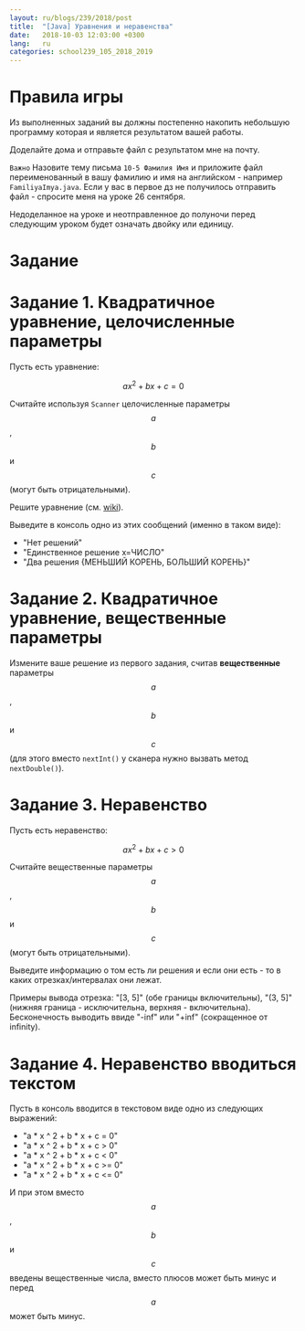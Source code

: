 ```yaml
---
layout: ru/blogs/239/2018/post
title:  "[Java] Уравнения и неравенства"
date:   2018-10-03 12:03:00 +0300
lang:   ru
categories: school239_105_2018_2019
---
```


**Правила игры**
==============
 
Из выполненных заданий вы должны постепенно накопить небольшую программу которая и является результатом вашей работы.

Доделайте дома и отправьте файл с результатом мне на почту.

```Важно``` Назовите тему письма ```10-5 Фамилия Имя``` и приложите файл переименованный в вашу фамилию и имя на английском - например ```FamiliyaImya.java```. Если у вас в первое дз не получилось отправить файл - спросите меня на уроке 26 сентября.

Недоделанное на уроке и неотправленное до полуночи перед следующим уроком будет означать двойку или единицу. 

Задание
=========

Задание 1. Квадратичное уравнение, целочисленные параметры
=========

Пусть есть уравнение:

$$ax^{2}+bx+c=0$$

Считайте используя ```Scanner``` целочисленные параметры $$a$$, $$b$$ и $$c$$ (могут быть отрицательными).

Решите уравнение (см. [wiki](https://ru.wikipedia.org/wiki/%D0%9A%D0%B2%D0%B0%D0%B4%D1%80%D0%B0%D1%82%D0%BD%D0%BE%D0%B5_%D1%83%D1%80%D0%B0%D0%B2%D0%BD%D0%B5%D0%BD%D0%B8%D0%B5)).

Выведите в консоль одно из этих сообщений (именно в таком виде):

 - "Нет решений"
 - "Единственное решение x=ЧИСЛО"
 - "Два решения {МЕНЬШИЙ КОРЕНЬ, БОЛЬШИЙ КОРЕНЬ}"

Задание 2. Квадратичное уравнение, вещественные параметры
=========

Измените ваше решение из первого задания, считав **вещественные** параметры $$a$$, $$b$$ и $$c$$ (для этого вместо ```nextInt()``` у сканера нужно вызвать метод ```nextDouble()```).

Задание 3. Неравенство
=========

Пусть есть неравенство:

$$ax^{2}+bx+c>0$$

Считайте вещественные параметры $$a$$, $$b$$ и $$c$$ (могут быть отрицательными).

Выведите информацию о том есть ли решения и если они есть - то в каких отрезках/интервалах они лежат.

Примеры вывода отрезка: "[3, 5]" (обе границы включительны), "(3, 5]" (нижняя граница - исключительна, верхняя - включительна). Бесконечность выводить ввиде "-inf" или "+inf" (сокращенное от infinity).

Задание 4. Неравенство вводиться текстом
=============

Пусть в консоль вводится в текстовом виде одно из следующих выражений:

 - "a \* x ^ 2 + b \* x + c = 0"
 - "a \* x ^ 2 + b \* x + c > 0"
 - "a \* x ^ 2 + b \* x + c < 0"
 - "a \* x ^ 2 + b \* x + c >= 0"
 - "a \* x ^ 2 + b \* x + c <= 0" 
 
И при этом вместо $$a$$, $$b$$ и $$c$$ введены вещественные числа, вместо плюсов может быть минус и перед $$a$$ может быть минус.
